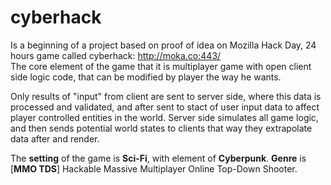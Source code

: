 cyberhack
=========
Is a beginning of a project based on proof of idea on Mozilla Hack Day, 24 hours game called cyberhack: http://moka.co:443/  
The core element of the game that it is multiplayer game with open client side logic code, that can be modified by player the way he wants.

Only results of "input" from client are sent to server side, where this data is processed and validated, and after sent to stact of user input data to affect player controlled entities in the world.
Server side simulates all game logic, and then sends potential world states to clients that way they extrapolate data after and render.

The **setting** of the game is **Sci-Fi**, with element of **Cyberpunk**.
**Genre** is [**MMO TDS**] Hackable Massive Multiplayer Online Top-Down Shooter.
